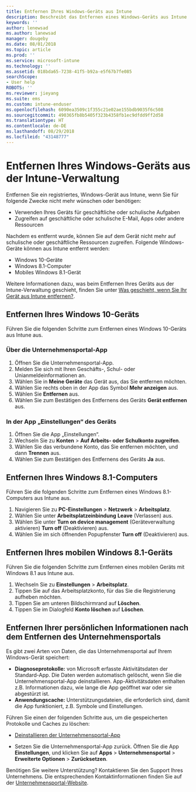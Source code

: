 ```yaml
---
title: Entfernen Ihres Windows-Geräts aus Intune
description: Beschreibt das Entfernen eines Windows-Geräts aus Intune
keywords: ''
author: lenewsad
ms.author: lanewsad
manager: dougeby
ms.date: 08/01/2018
ms.topic: article
ms.prod: ''
ms.service: microsoft-intune
ms.technology: ''
ms.assetid: 018bda65-7238-41f5-b92a-e5f67b7fe085
searchScope:
- User help
ROBOTS: ''
ms.reviewer: jieyang
ms.suite: ems
ms.custom: intune-enduser
ms.openlocfilehash: 6090ea3509c1f355c21e02ae155bdb9035f6c508
ms.sourcegitcommit: 490365fb8b5405f323b4358fb1ec9dfdd9ff2d58
ms.translationtype: HT
ms.contentlocale: de-DE
ms.lasthandoff: 08/29/2018
ms.locfileid: "43148777"
---
```

# <a name="remove-your-windows-device-from-intune-management"></a>Entfernen Ihres Windows-Geräts aus der Intune-Verwaltung

Entfernen Sie ein registriertes, Windows-Gerät aus Intune, wenn Sie für folgende Zwecke nicht mehr wünschen oder benötigen:  
* Verwenden Ihres Geräts für geschäftliche oder schulische Aufgaben 
* Zugreifen auf geschäftliche oder schulische E-Mail, Apps oder andere Ressourcen

Nachdem es entfernt wurde, können Sie auf dem Gerät nicht mehr auf schulische oder geschäftliche Ressourcen zugreifen. Folgende Windows-Geräte können aus Intune entfernt werden:  
* Windows 10-Geräte 
* Windows 8.1-Computer
* Mobiles Windows 8.1-Gerät
 
Weitere Informationen dazu, was beim Entfernen Ihres Geräts aus der Intune-Verwaltung geschieht, finden Sie unter [Was geschieht, wenn Sie Ihr Gerät aus Intune entfernen?](what-happens-if-you-unenroll-your-device-from-intune-windows.md).

## <a name="remove-your-windows-10-device"></a>Entfernen Ihres Windows 10-Geräts
Führen Sie die folgenden Schritte zum Entfernen eines Windows 10-Geräts aus Intune aus.

### <a name="via-the-company-portal-app"></a>Über die Unternehmensportal-App

1. Öffnen Sie die Unternehmensportal-App.
2. Melden Sie sich mit Ihren Geschäfts-, Schul- oder Unianmeldeinformationen an.
3. Wählen Sie in **Meine Geräte** das Gerät aus, das Sie entfernen möchten.
4. Wählen Sie rechts oben in der App das Symbol **Mehr anzeigen** aus.
5. Wählen Sie **Entfernen** aus. 
6. Wählen Sie zum Bestätigen des Entfernens des Geräts **Gerät entfernen** aus.

### <a name="via-device-settings-app"></a>In der App „Einstellungen“ des Geräts
1. Öffnen Sie die App „Einstellungen“. 
2. Wechseln Sie zu **Konten** > **Auf Arbeits- oder Schulkonto zugreifen**.
3. Wählen Sie das verbundene Konto, das Sie entfernen möchten, und dann **Trennen** aus.
4. Wählen Sie zum Bestätigen des Entfernens des Geräts **Ja** aus.

## <a name="remove-your-windows-81-computer"></a>Entfernen Ihres Windows 8.1-Computers
Führen Sie die folgenden Schritte zum Entfernen eines Windows 8.1-Computers aus Intune aus.

1.  Navigieren Sie zu **PC-Einstellungen** > **Netzwerk** > **Arbeitsplatz**.
2.  Wählen Sie unter **Arbeitsplatzeinbindung** **Leave** (Verlassen) aus.
3.  Wählen Sie unter **Turn on device management** (Geräteverwaltung aktivieren) **Turn off** (Deaktivieren) aus.
4.  Wählen Sie im sich öffnenden Popupfenster **Turn off** (Deaktivieren) aus.

## <a name="remove-your-windows-81-mobile-device"></a>Entfernen Ihres mobilen Windows 8.1-Geräts
Führen Sie die folgenden Schritte zum Entfernen eines mobilen Geräts mit Windows 8.1 aus Intune aus.

1.  Wechseln Sie zu **Einstellungen** > **Arbeitsplatz**.
2.  Tippen Sie auf das Arbeitsplatzkonto, für das Sie die Registrierung aufheben möchten.
3.  Tippen Sie am unteren Bildschirmrand auf **Löschen**.
4.  Tippen Sie im Dialogfeld **Konto löschen** auf **Löschen**.  
## <a name="removing-your-personal-information-after-removing-the-company-portal"></a>Entfernen Ihrer persönlichen Informationen nach dem Entfernen des Unternehmensportals
Es gibt zwei Arten von Daten, die das Unternehmensportal auf Ihrem Windows-Gerät speichert:

-   **Diagnoseprotokolle:** von Microsoft erfasste Aktivitätsdaten der Standard-App. Die Daten werden automatisch gelöscht, wenn Sie die Unternehmensportal-App deinstallieren. App-Aktivitätsdaten enthalten z.B. Informationen dazu, wie lange die App geöffnet war oder sie abgestürzt ist.
-   **Anwendungscache:** Unterstützungsdateien, die erforderlich sind, damit die App funktioniert, z.B. Symbole und Einstellungen.

Führen Sie einen der folgenden Schritte aus, um die gespeicherten Protokolle und Caches zu löschen:

* [Deinstallieren der Unternehmensportal-App](https://support.microsoft.com/help/4028003/windows-10-uninstall-apps-and-programs) 

* Setzen Sie die Unternehmensportal-App zurück. Öffnen Sie die App **Einstellungen**, und klicken Sie auf **Apps** > **Unternehmensportal** > **Erweiterte Optionen** > **Zurücksetzen**. 

Benötigen Sie weitere Unterstützung? Kontaktieren Sie den Support Ihres Unternehmens. Die entsprechenden Kontaktinformationen finden Sie auf der [Unternehmensportal-Website](https://go.microsoft.com/fwlink/?linkid=2010980).

